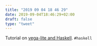 ```yaml
---
title: "2019 09 04 18 46 29"
date: 2019-09-04T18:46:29+02:00
draft: false
type: "tweet"
---
```

Tutorial on [vega-lite and Haskell](https://hackage.haskell.org/package/hvega-0.4.0.0/docs/Graphics-Vega-Tutorials-VegaLite.html). `#haskell`
